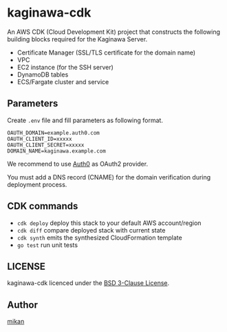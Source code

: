 # kaginawa-cdk

An AWS CDK (Cloud Development Kit) project that constructs the following building blocks required for the Kaginawa
Server.

- Certificate Manager (SSL/TLS certificate for the domain name)
- VPC
- EC2 instance (for the SSH server)
- DynamoDB tables
- ECS/Fargate cluster and service

## Parameters

Create `.env` file and fill parameters as following format.

```
OAUTH_DOMAIN=example.auth0.com
OAUTH_CLIENT_ID=xxxxx
OAUTH_CLIENT_SECRET=xxxxx
DOMAIN_NAME=kaginawa.example.com
```

We recommend to use [Auth0](https://auth0.com/) as OAuth2 provider.

You must add a DNS record (CNAME) for the domain verification during deployment process.

## CDK commands

* `cdk deploy`      deploy this stack to your default AWS account/region
* `cdk diff`        compare deployed stack with current state
* `cdk synth`       emits the synthesized CloudFormation template
* `go test`         run unit tests

## LICENSE

kaginawa-cdk licenced under the [BSD 3-Clause License](LICENSE).

## Author

[mikan](https://github.com/mikan)
